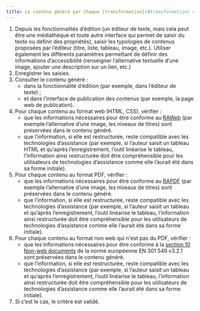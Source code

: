 ```yaml
---
title: Le contenu généré par chaque [transformation](#transformation) des contenus est-il conforme aux [règles d’accessibilité numérique](#regles-d-accessibilite-numerique) (hors cas particuliers) ?
---
```


1. Depuis les fonctionnalités d’édition (un éditeur de texte, mais cela peut être une médiathèque et toute autre interface qui permet de saisir du texte ou définir des propriétés), saisir les typologies de contenus proposées par l’éditeur (titre, liste, tableau, image, etc.). Utiliser également les différents paramètres permettant de définir des informations d’accessibilité (renseigner l’alternative textuelle d’une image, ajouter une description sur un lien, etc.)
2. Enregistrer les saisies.
3. Consulter le contenu généré : 
	- dans la fonctionnalité d’édition (par exemple, dans l’éditeur de texte) ;
	- et dans l’interface de publication des contenus (par exemple, la page web de publication).
4. Pour chaque contenu au format web (HTML, CSS), vérifier : 
	- que les informations nécessaires pour être conforme au [RAWeb](../raweb1/index.html) (par exemple l’alternative d’une image, les niveaux de titres) sont préservées dans le contenu généré.
	- que l’information, si elle est restructurée, reste compatible avec les technologies d’assistance (par exemple, si l’auteur saisit un tableau HTML et qu’après l’enregistrement, l’outil linéarise le tableau, l’information ainsi restructurée doit être compréhensible pour les utilisateurs de technologies d’assistance comme elle l’aurait été dans sa forme initiale).
5. Pour chaque contenu au format PDF, vérifier : 
	- que les informations nécessaires pour être conforme au [RAPDF](../rapdf1/index.html) (par exemple l’alternative d’une image, les niveaux de titres) sont préservées dans le contenu généré.
	- que l’information, si elle est restructurée, reste compatible avec les technologies d’assistance (par exemple, si l’auteur saisit un tableau et qu’après l’enregistrement, l’outil linéarise le tableau, l’information ainsi restructurée doit être compréhensible pour les utilisateurs de technologies d’assistance comme elle l’aurait été dans sa forme initiale).
6. Pour chaque contenu au format non web qui n'est pas du PDF, vérifier : 
	- que les informations nécessaires pour être conforme à la [section 10 Non-web documents](https://www.etsi.org/deliver/etsi_en/301500_301599/301549/03.02.01_60/en_301549v030201p.pdf#page=52) de la norme européenne EN 301 549 v3.2.1 sont préservées dans le contenu généré.
	- que l’information, si elle est restructurée, reste compatible avec les technologies d’assistance (par exemple, si l’auteur saisit un tableau et qu’après l’enregistrement, l’outil linéarise le tableau, l’information ainsi restructurée doit être compréhensible pour les utilisateurs de technologies d’assistance comme elle l’aurait été dans sa forme initiale).
7. Si c’est le cas, le critère est validé.
